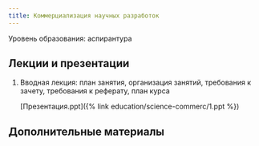 ```yaml
---
title: Коммерциализация научных разработок
---
```


Уровень образования: аспирантура

## Лекции и презентации

1. Вводная лекция: план занятия, организация занятий, требования к
   зачету, требования к реферату, план курса
   
   [Презентация.ppt]({% link education/science-commerc/1.ppt %})

## Дополнительные материалы
